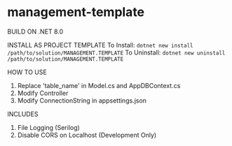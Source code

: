 # management-template
BUILD ON .NET 8.0

INSTALL AS PROJECT TEMPLATE
To Install:
```dotnet new install /path/to/solution/MANAGEMENT.TEMPLATE```
To Uninstall: 
```dotnet new uninstall /path/to/solution/MANAGEMENT.TEMPLATE```

HOW TO USE
1. Replace 'table_name' in Model.cs and AppDBContext.cs
2. Modify Controller
3. Modify ConnectionString in appsettings.json


INCLUDES
1. File Logging (Serilog)
2. Disable CORS on Localhost (Development Only)




